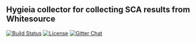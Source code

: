## Hygieia collector for collecting SCA results from Whitesource

[![Build Status](https://travis-ci.com/Hygieia/hygieia-whitesource-collector.svg?branch=main)](https://travis-ci.com/Hygieia/hygieia-whitesource-collector)
[![License](https://img.shields.io/badge/license-Apache%202-blue.svg)](https://www.apache.org/licenses/LICENSE-2.0)
[![Gitter Chat](https://badges.gitter.im/Join%20Chat.svg)](https://www.apache.org/licenses/LICENSE-2.0)
<br>
<br>
